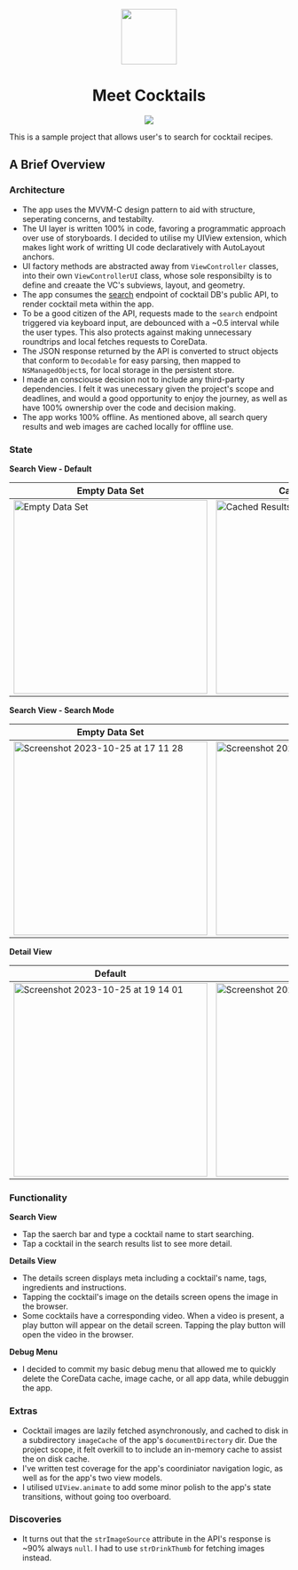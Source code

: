 <p align="center">
  <img width="100" height="100" src="https://github.com/hudsoncc/cocktails-test/assets/51756871/6b530774-a45f-486f-9a78-bfdc465d29a2">
</p>
<h1 align="center">
Meet Cocktails
</h1>
<p align="center">
  <img src="https://github.com/hudsoncc/cocktails-test/assets/51756871/785bf45c-844c-40c3-a66c-a32cac7287ab.gif">
</p>

This is a sample project that allows user's to search for cocktail recipes. 

## A Brief Overview

### Architecture
- The app uses the MVVM-C design pattern to aid with structure, seperating concerns, and testabilty.
- The UI layer is written 100% in code, favoring a programmatic approach over use of storyboards. I decided to utilise my UIView extension, which makes light work of writting UI code declaratively with AutoLayout anchors.
- UI factory methods are abstracted away from `ViewController` classes, into their own `ViewControllerUI` class, whose sole responsibilty is to define and creaate the VC's subviews, layout, and geometry.
- The app consumes the [search](https://www.thecocktaildb.com/api/json/v1/1/search.php?s=lemon) endpoint of cocktail DB's public API, to render cocktail meta within the app.
- To be a good citizen of the API, requests made to the `search` endpoint triggered via keyboard input, are debounced with a ~0.5 interval while the user types. This also protects against making unnecessary roundtrips and local fetches requests to CoreData. 
- The JSON response returned by the API is converted to struct objects that conform to `Decodable` for easy parsing, then mapped to `NSManagedObject`s, for local storage in the persistent store. 
- I made an consciouse decision not to include any third-party dependencies. I felt it was unecessary given the project's scope and deadlines, and would a good opportunity to enjoy the journey, as well as have 100% ownership over the code and decision making.
- The app works 100% offline. As mentioned above, all search query results and web images are cached locally for offline use.

### State

**Search View - Default**

Empty Data Set | Cached Results | Debug Menu
--|--|--
<img width="349" alt="Empty Data Set" src="https://github.com/hudsoncc/cocktails-test/assets/51756871/01ab12ed-65ff-474c-a384-e3f29b05f0a9">|<img width="349" alt="Cached Results" src="https://github.com/hudsoncc/cocktails-test/assets/51756871/6efe3a0b-b2b9-40f4-8260-645da10a3bd5">|<img width="349" alt="Screenshot 2023-10-25 at 20 34 44" src="https://github.com/hudsoncc/cocktails-test/assets/51756871/9d29d950-dfed-4bee-96f7-3f08b4a6ab33">

**Search View - Search Mode**

Empty Data Set | Results | No Results
--|--|--
<img width="349" alt="Screenshot 2023-10-25 at 17 11 28" src="https://github.com/hudsoncc/cocktails-test/assets/51756871/eb13b4ea-5d9e-44ae-ba36-cef773280ab4">|<img width="349" alt="Screenshot 2023-10-25 at 17 14 22" src="https://github.com/hudsoncc/cocktails-test/assets/51756871/15d69524-c746-4a33-a8fb-2942e8017595">|<img width="349" alt="Screenshot 2023-10-25 at 17 14 42" src="https://github.com/hudsoncc/cocktails-test/assets/51756871/6fcf6695-b6fc-4dce-a1be-271a1b187517">

**Detail View**

Default | With Video | Dark Mode
--|--|--
<img width="349" alt="Screenshot 2023-10-25 at 19 14 01" src="https://github.com/hudsoncc/cocktails-test/assets/51756871/1f45a9ab-2ff3-4518-a2bf-111852534c95">|<img width="349" alt="Screenshot 2023-10-25 at 19 14 01" src="https://github.com/hudsoncc/cocktails-test/assets/51756871/912c200b-c1f4-42ca-a5af-58d40146b386">|<img width="349" alt="Screenshot 2023-10-25 at 17 15 37" src="https://github.com/hudsoncc/cocktails-test/assets/51756871/f328de48-1441-4b0b-a827-6cc9a12f1c92">

### Functionality
**Search View**
- Tap the saerch bar and type a cocktail name to start searching.
- Tap a cocktail in the search results list to see more detail.

**Details View**
- The details screen displays meta including a cocktail's name, tags, ingredients and instructions.
- Tapping the cocktail's image on the details screen opens the image in the browser.
- Some cocktails have a corresponding video. When a video is present, a play button will appear on the detail screen. Tapping the play button will open the video in the browser.

**Debug Menu**
- I decided to commit my basic debug menu that allowed me to quickly delete the CoreData cache, image cache, or all app data, while debuggin the app.
 
### Extras
- Cocktail images are lazily fetched asynchronously, and cached to disk in a subdirectory `imageCache` of the app's `documentDirectory` dir. Due the project scope, it felt overkill to to include an in-memory cache to assist the on disk cache.
- I've written test coverage for the app's coordiniator navigation logic, as well as for the app's two view models.
- I utilised `UIView.animate` to add some minor polish to the app's state transitions, without going too overboard.

### Discoveries
- It turns out that the `strImageSource` attribute in the API's response is ~90% always `null`. I had to use `strDrinkThumb` for fetching images instead.  

